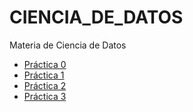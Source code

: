 # CIENCIA_DE_DATOS
Materia de Ciencia de Datos

* [Práctica 0](https://nbviewer.jupyter.org/github/SamatarouKami/CIENCIA_DE_DATOS/blob/master/P0.ipynb)
* [Práctica 1](https://nbviewer.jupyter.org/github/SamatarouKami/CIENCIA_DE_DATOS/blob/master/P1.ipynb)
* [Práctica 2](https://nbviewer.jupyter.org/github/SamatarouKami/CIENCIA_DE_DATOS/blob/master/P2.ipynb)
* [Práctica 3](https://nbviewer.jupyter.org/github/SamatarouKami/CIENCIA_DE_DATOS/blob/master/P3.ipynb)


